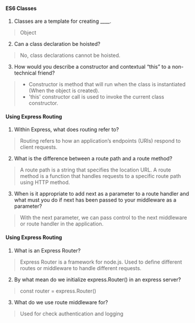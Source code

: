 
#### ES6 Classes

1. Classes are a template for creating ____.

>Object

2. Can a class declaration be hoisted?

>No, class declarations cannot be hoisted.

3. How would you describe a constructor and contextual “this” to a non-technical friend?

> * Constructor is method that will run when the class is instantiated (When the object is created). 
> * 'this' constructor call is used to invoke the current class constructor.


#### Using Express Routing


1. Within Express, what does routing refer to?

> Routing refers to how an application’s endpoints (URIs) respond to client requests.

2. What is the difference between a route path and a route method?

>A route path is a string that specifies the location URL. A route method is a function that handles requests to a specific route path using HTTP method.

3. When is it appropriate to add next as a parameter to a route handler and what must you do if next has been passed to your middleware as a parameter?

> With the next parameter, we can pass control to the next middleware or route handler in the application.

#### Using Express Routing

1. What is an Express Router?

>Express Router is a framework for node.js. Used to define different routes or middleware to handle different requests.

2. By what mean do we initialize express.Router() in an express server?

> const router = express.Router()

3. What do we use route middleware for?

>Used for check authentication and logging